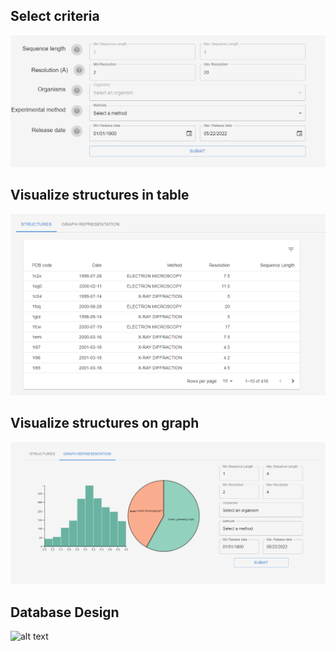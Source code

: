 ## Select criteria
![alt text](views/public/images/form.png)
## Visualize structures in table
![alt text](views/public/images/table.png)
## Visualize structures on graph
![alt text](views/public/images/graph.png)
## Database Design
![alt text](https://evryrna.ibisc.univ-evry.fr/media/filer_public/b3/67/b367a235-81f5-46e6-a553-6ebb94f0569f/database.png)